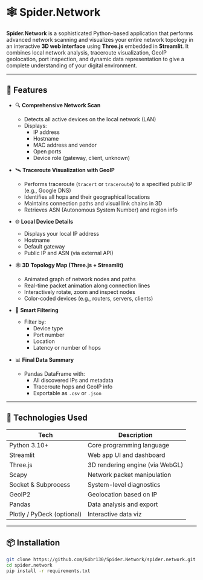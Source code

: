 # 🕸️ Spider.Network

**Spider.Network** is a sophisticated Python-based application that performs advanced network scanning and visualizes your entire network topology in an interactive **3D web interface** using **Three.js** embedded in **Streamlit**. It combines local network analysis, traceroute visualization, GeoIP geolocation, port inspection, and dynamic data representation to give a complete understanding of your digital environment.

---

## 🚀 Features

- 🔍 **Comprehensive Network Scan**
  - Detects all active devices on the local network (LAN)
  - Displays:
    - IP address
    - Hostname
    - MAC address and vendor
    - Open ports
    - Device role (gateway, client, unknown)

- 🛰️ **Traceroute Visualization with GeoIP**
  - Performs traceroute (`tracert` or `traceroute`) to a specified public IP (e.g., Google DNS)
  - Identifies all hops and their geographical locations
  - Maintains connection paths and visual link chains in 3D
  - Retrieves ASN (Autonomous System Number) and region info

- 🌐 **Local Device Details**
  - Displays your local IP address
  - Hostname
  - Default gateway
  - Public IP and ASN (via external API)

- 🕸️ **3D Topology Map (Three.js + Streamlit)**
  - Animated graph of network nodes and paths
  - Real-time packet animation along connection lines
  - Interactively rotate, zoom and inspect nodes
  - Color-coded devices (e.g., routers, servers, clients)

- 🧠 **Smart Filtering**
  - Filter by:
    - Device type
    - Port number
    - Location
    - Latency or number of hops

- 📊 **Final Data Summary**
  - Pandas DataFrame with:
    - All discovered IPs and metadata
    - Traceroute hops and GeoIP info
    - Exportable as `.csv` or `.json`

---

## 🧰 Technologies Used

| Tech        | Description                          |
|-------------|--------------------------------------|
| Python 3.10+| Core programming language             |
| Streamlit   | Web app UI and dashboard              |
| Three.js    | 3D rendering engine (via WebGL)       |
| Scapy       | Network packet manipulation           |
| Socket & Subprocess | System-level diagnostics     |
| GeoIP2      | Geolocation based on IP               |
| Pandas      | Data analysis and export              |
| Plotly / PyDeck (optional) | Interactive data viz  |

---

## 📦 Installation

```bash
git clone https://github.com/G4br130/Spider.Network/spider.network.git
cd spider.network
pip install -r requirements.txt
